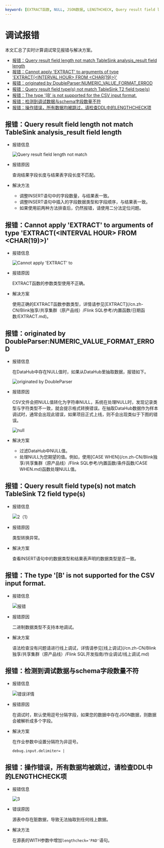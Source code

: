 ```yaml
---
keyword: [EXTRACT函数, NULL, JSON数据, LENGTHCHECK, Query result field length not match TableSink analysis\_result field length, Cannot apply 'EXTRACT' to arguments of type 'EXTRACT\(<INTERVAL HOUR\> FROM <CHAR\(19\)\>\)', originated by DoubleParser:NUMERIC\_VALUE\_FORMAT\_ERROD, Query result field type\(s\) not match TableSink T2 field type\(s\), schema, 数量不符, 数据均被跳过]
---
```


# 调试报错

本文汇总了实时计算调试常见报错与解决方案。

-   [报错：Query result field length not match TableSink analysis\_result field length](#section_o2z_abv_5sx)
-   [报错：Cannot apply 'EXTRACT' to arguments of type 'EXTRACT\(<INTERVAL HOUR\> FROM <CHAR\(19\)\>\)'](#section_ppl_7bz_upf)
-   [报错：originated by DoubleParser:NUMERIC\_VALUE\_FORMAT\_ERROD](#section_7lv_yu0_3fw)
-   [报错：Query result field type\(s\) not match TableSink T2 field type\(s\)](#section_i57_czt_vm2)
-   [报错：The type '\[B' is not supported for the CSV input format.](#section_llj_7ua_7v2)
-   [报错：检测到调试数据与schema字段数量不符](#section_09p_oym_djv)
-   [报错：操作错误，所有数据均被跳过，请检查DDL中的LENGTHCHECK项](#section_kxv_6cj_lpr)

## 报错：Query result field length not match TableSink analysis\_result field length

-   报错信息

    ![Query result field length not match](https://static-aliyun-doc.oss-accelerate.aliyuncs.com/assets/img/zh-CN/1162749951/p85128.png)

-   报错原因

    查询结果字段长度与结果表字段长度不匹配。

-   解决方法
    -   调整INSERT语句中的字段数量，与结果表一致。
    -   调整INSERT语句中插入的字段数据类型和字段顺序，与结果表一致。
    -   如果使用前两种方法排查后，仍然报错，请使用二分法定位问题。

## 报错：Cannot apply 'EXTRACT' to arguments of type 'EXTRACT\(<INTERVAL HOUR\> FROM <CHAR\(19\)\>\)'

-   报错信息

    ![Cannot apply 'EXTRACT' to](https://static-aliyun-doc.oss-accelerate.aliyuncs.com/assets/img/zh-CN/1162749951/p85137.png)

-   报错原因

    EXTRACT函数的参数类型使用不正确。

-   解决方案

    使用正确的EXTRACT函数参数类型，详情请参见[EXTRACT](/cn.zh-CN/Blink独享/共享集群（原产品线）/Flink SQL参考/内置函数/日期函数/EXTRACT.md)。


## 报错：originated by DoubleParser:NUMERIC\_VALUE\_FORMAT\_ERROD

-   报错信息

    在DataHub中存在NULL值时，如果从DataHub里抽取数据，报错如下。

    ![originated by DoubleParser](https://static-aliyun-doc.oss-accelerate.aliyuncs.com/assets/img/zh-CN/1162749951/p85453.png)

-   报错原因

    CSV文件会把NULL值转化为字符串NULL，系统在处理NULL时，发现记录类型与字符类型不一致，就会提示格式转换错误。在抽取DataHub数据作为样本调试时，通常会出现此错误，如果项目正式上线，则不会出现类似于下图的错误。

    ![null](https://static-aliyun-doc.oss-accelerate.aliyuncs.com/assets/img/zh-CN/1162749951/p85455.png)

-   解决方案
    -   过滤DataHub中NULL值。
    -   处理NULL为您期望的值。例如，使用[CASE WHEN](/cn.zh-CN/Blink独享/共享集群（原产品线）/Flink SQL参考/内置函数/条件函数/CASE WHEN.md)函数处理NULL值。

## 报错：Query result field type\(s\) not match TableSink T2 field type\(s\)

-   报错信息

    ![2（1）](https://static-aliyun-doc.oss-accelerate.aliyuncs.com/assets/img/zh-CN/1162749951/p86437.png)

-   报错原因

    类型转换异常。

-   解决方案

    查看INSERT语句中的数据类型和结果表声明的数据类型是否一致。


## 报错：The type '\[B' is not supported for the CSV input format.

-   报错信息

    ![报错](https://static-aliyun-doc.oss-accelerate.aliyuncs.com/assets/img/zh-CN/1988875161/p249440.png)

-   报错原因

    二进制数据类型不支持本地调试。

-   解决方案

    语法检查没有问题请进行线上调试，详情请参见[线上调试](/cn.zh-CN/Blink独享/共享集群（原产品线）/Flink SQL开发指南/作业调试/线上调试.md)


## 报错：检测到调试数据与schema字段数量不符

-   报错信息

    ![错误详情](https://static-aliyun-doc.oss-accelerate.aliyuncs.com/assets/img/zh-CN/2162749951/p86405.png)

-   报错原因

    在调试时，默认使用逗号分隔字段，如果您的数据中存在JSON数据，则数据会被解析成多个字段。

-   解决方案

    在作业参数中设置分隔符为非逗号。

    ```
    debug.input.delimiter= |          
    ```


## 报错：操作错误，所有数据均被跳过，请检查DDL中的LENGTHCHECK项

-   报错信息

    ![3](https://static-aliyun-doc.oss-accelerate.aliyuncs.com/assets/img/zh-CN/2162749951/p87076.png)

-   错误原因

    源表中存在脏数据，导致无法抽取到任何线上数据。

-   解决方法

    在源表的WITH参数中增加`lengthcheck='PAD'`语句。


